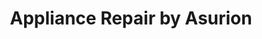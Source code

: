 ---
title: "Appliance Repair by Asurion"
url: /hallandale-beach/appliance-repair-by-asurion/
shop: appliance
---